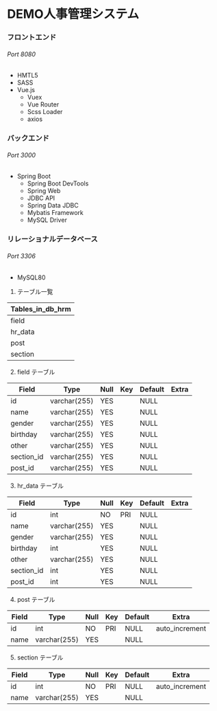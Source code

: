 # DEMO人事管理システム

### フロントエンド
###### Port 8080
- HMTL5
- SASS
- Vue.js
  - Vuex
  - Vue Router
  - Scss Loader
  - axios

### バックエンド
###### Port 3000
- Spring Boot
  - Spring Boot DevTools
  - Spring Web
  - JDBC API
  - Spring Data JDBC
  - Mybatis Framework
  - MySQL Driver

### リレーショナルデータベース
###### Port 3306
- MySQL80

1. テーブル一覧  

|Tables_in_db_hrm|
| ------------- |
| field |
| hr_data | 
| post|
| section|

2. field テーブル

|Field| Type| Null|Key|Default|Extra|
| --- | --- | --- | --- | --- | --- |
| id         | varchar(255) | YES  |     | NULL    |     |
| name       | varchar(255) | YES  |     | NULL    |      |
| gender     | varchar(255) | YES  |    | NULL    |      |
| birthday   | varchar(255) | YES  |     | NULL    |     |
| other      | varchar(255) | YES  |     | NULL    |      |
| section_id | varchar(255) | YES  |     | NULL    |     |
| post_id    | varchar(255) | YES  |     | NULL    |      |

3. hr_data テーブル

| Field      | Type         | Null | Key | Default | Extra |
| --- | --- | --- | --- | --- | --- |
| id         | int          | NO   | PRI | NULL    |       |
| name       | varchar(255) | YES  |     | NULL    |       |
| gender     | varchar(255) | YES  |     | NULL    |       |
| birthday   | int          | YES  |     | NULL    |       |
| other      | varchar(255) | YES  |     | NULL    |       |
| section_id | int          | YES  |     | NULL    |       |
| post_id    | int          | YES  |     | NULL    |       |

4. post テーブル

| Field | Type         | Null | Key | Default | Extra          |
| --- | --- | --- | --- | --- | --- |
| id    | int          | NO   | PRI | NULL    | auto_increment |
| name  | varchar(255) | YES  |     | NULL    |                |

5. section テーブル

| Field | Type         | Null | Key | Default | Extra          |
| --- | --- | --- | --- | --- | --- |
| id    | int          | NO   | PRI | NULL    | auto_increment |
| name  | varchar(255) | YES  |     | NULL    |                |

